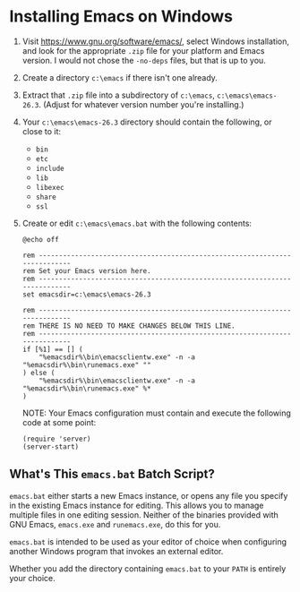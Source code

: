 # Installing Emacs on Windows

1.  Visit <https://www.gnu.org/software/emacs/>, select Windows
    installation, and look for the appropriate `.zip` file for your
    platform and Emacs version.  I would not chose the `-no-deps`
    files, but that is up to you.

1.  Create a directory `c:\emacs` if there isn't one already.

1.  Extract that `.zip` file into a subdirectory of `c:\emacs`,
    `c:\emacs\emacs-26.3`.  (Adjust for whatever version number you're
    installing.)

1.  Your `c:\emacs\emacs-26.3` directory should contain the following,
    or close to it:

    -   `bin`
    -   `etc`
    -	`include`
    -	`lib`
    -	`libexec`
    -	`share`
    -	`ssl`

1.  Create or edit `c:\emacs\emacs.bat` with the following contents:

    ```
    @echo off

    rem ---------------------------------------------------------------------------
    rem Set your Emacs version here.
    rem ---------------------------------------------------------------------------
    set emacsdir=c:\emacs\emacs-26.3

    rem ---------------------------------------------------------------------------
    rem THERE IS NO NEED TO MAKE CHANGES BELOW THIS LINE.
    rem ---------------------------------------------------------------------------
    if [%1] == [] (
        "%emacsdir%\bin\emacsclientw.exe" -n -a "%emacsdir%\bin\runemacs.exe" ""
    ) else (
        "%emacsdir%\bin\emacsclientw.exe" -n -a "%emacsdir%\bin\runemacs.exe" %*
    )
    ```

    NOTE: Your Emacs configuration must contain and execute the
    following code at some point:

    ```
    (require 'server)
    (server-start)
    ```

## What's This `emacs.bat` Batch Script?

`emacs.bat` either starts a new Emacs instance, or opens any file you
specify in the existing Emacs instance for editing.  This allows you
to manage multiple files in one editing session.  Neither of the
binaries provided with GNU Emacs, `emacs.exe` and `runemacs.exe`, do
this for you.

`emacs.bat` is intended to be used as your editor of choice when
configuring another Windows program that invokes an external editor.

Whether you add the directory containing `emacs.bat` to your `PATH` is
entirely your choice.